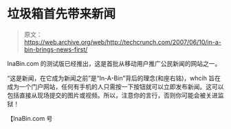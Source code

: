 # 垃圾箱首先带来新闻

> 原文：<https://web.archive.org/web/http://techcrunch.com/2007/06/10/in-a-bin-brings-news-first/>

InaBin.com 的测试版已经推出，这是首批从移动用户推广公民新闻的网站之一。

“这是新闻，在它成为新闻之前”是“In-A-Bin”背后的理念(和座右铭)，whcih 旨在成为一个门户网站，任何有手机的人只需按一下按钮就可以立即发布新闻。这可以包括直接从现场提交的图片或视频。所以，注意你的言行，否则你可能会被关进监狱！

【InaBin.com 号